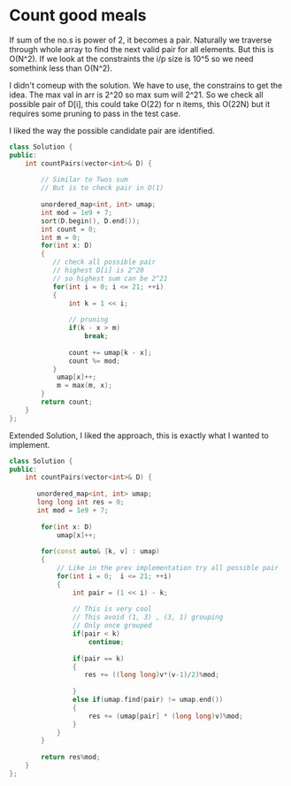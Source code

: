 # Count good meals

If sum of the no.s is power of 2, it becomes a pair. Naturally we traverse through
whole array to find the next valid pair for all elements. But this is O(N^2). If we
look at the constraints the i/p size is 10^5 so we need somethink less than O(N^2).

I didn't comeup with the solution. We have to use, the constrains to get the idea.
The max val in arr is 2^20 so max sum will 2^21. So we check all possible pair of
D[i], this could take O(22) for n items, this O(22N) but it requires some pruning
to pass in the test case.


I liked the way the possible candidate pair are identified.
```cpp
class Solution {
public:
    int countPairs(vector<int>& D) {
        
        // Similar to Twos sum 
        // But is to check pair in O(1)
        
        unordered_map<int, int> umap;
        int mod = 1e9 + 7;
        sort(D.begin(), D.end());
        int count = 0;
        int m = 0;
        for(int x: D)
        {
           // check all possible pair 
           // highest D[i] is 2^20
           // so highest sum can be 2^21
           for(int i = 0; i <= 21; ++i)
           {
               int k = 1 << i;
            
               // pruning 
               if(k - x > m)
                   break;
            
               count += umap[k - x];
               count %= mod; 
           }
            umap[x]++;
            m = max(m, x);
        }
        return count;
    }
};
```

Extended Solution, I liked the approach, this is exactly what I wanted to implement.

```cpp
class Solution {
public:
    int countPairs(vector<int>& D) {
        
       unordered_map<int, int> umap; 
       long long int res = 0;
       int mod = 1e9 + 7;
        
        for(int x: D)
            umap[x]++;
        
        for(const auto& [k, v] : umap)
        {
            // Like in the prev implementation try all possible pair
            for(int i = 0;  i <= 21; ++i)
            {
                int pair = (1 << i) - k;
                
                // This is very cool
                // This avoid (1, 3) , (3, 1) grouping
                // Only once grouped
                if(pair < k)
                    continue;
               
                if(pair == k)
                {
                   res += ((long long)v*(v-1)/2)%mod;
                    
                }
                else if(umap.find(pair) != umap.end())
                {
                    res += (umap[pair] * (long long)v)%mod;
                }
            }
        }
        
        return res%mod;
    }
};
```
